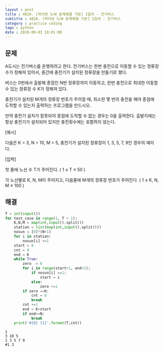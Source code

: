 ```yaml
---
layout : post
title : 4828. [파이썬 S/W 문제해결 기본] 1일차 - 전기버스
subtitle : 4828. [파이썬 S/W 문제해결 기본] 1일차 - 전기버스
category : practice coding
tags : python
date : 2019-09-03 18:01:00
---
```


## 문제

A도시는 전기버스를 운행하려고 한다. 전기버스는 한번 충전으로 이동할 수 있는 정류장 수가 정해져 있어서, 중간에 충전기가 설치된 정류장을 만들기로 했다.

버스는 0번에서 출발해 종점인 N번 정류장까지 이동하고, 한번 충전으로 최대한 이동할 수 있는 정류장 수 K가 정해져 있다.

충전기가 설치된 M개의 정류장 번호가 주어질 때, 최소한 몇 번의 충전을 해야 종점에 도착할 수 있는지 출력하는 프로그램을 만드시오.

만약 충전기 설치가 잘못되어 종점에 도착할 수 없는 경우는 0을 출력한다. 출발지에는 항상 충전기가 설치되어 있지만 충전횟수에는 포함하지 않는다.



\[예시\]



다음은 K = 3, N = 10, M = 5, 충전기가 설치된 정류장이 1, 3, 5, 7, 9인 경우의 예이다.



\[입력\]


첫 줄에 노선 수 T가 주어진다.  ( 1 ≤ T ≤ 50 )


각 노선별로 K, N, M이 주어지고, 다음줄에 M개의 정류장 번호가 주어진다. ( 1 ≤ K, N, M ≤ 100 )


## 해결


```python
T = int(input())
for test_case in range(1, T + 1):
    K,N,M = map(int,input().split())
    station = list(map(int,input().split()))
    nosun = [0]*(N+1)
    for i in station:
        nosun[i] +=1
    start = 0
    cnt = 0
    end = K
    while True:
        zero  = 0
        for i in range(start+1, end+1):
            if nosun[i] ==1:
                start = i
            else:
                zero +=1
        if zero ==K:
            cnt = 0
            break
        cnt +=1
        end = K+start
        if end>=N:
            break
    print('#{0} {1}'.format(T,cnt))
```

    1
    3 10 5
    1 3 5 7 9
    #1 3
